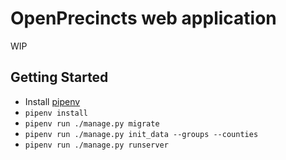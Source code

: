 OpenPrecincts web application
=============================

WIP

Getting Started
---------------

* Install [pipenv](https://pipenv.readthedocs.io/en/latest/)
* ``pipenv install``
* ``pipenv run ./manage.py migrate``
* ``pipenv run ./manage.py init_data --groups --counties``
* ``pipenv run ./manage.py runserver``
